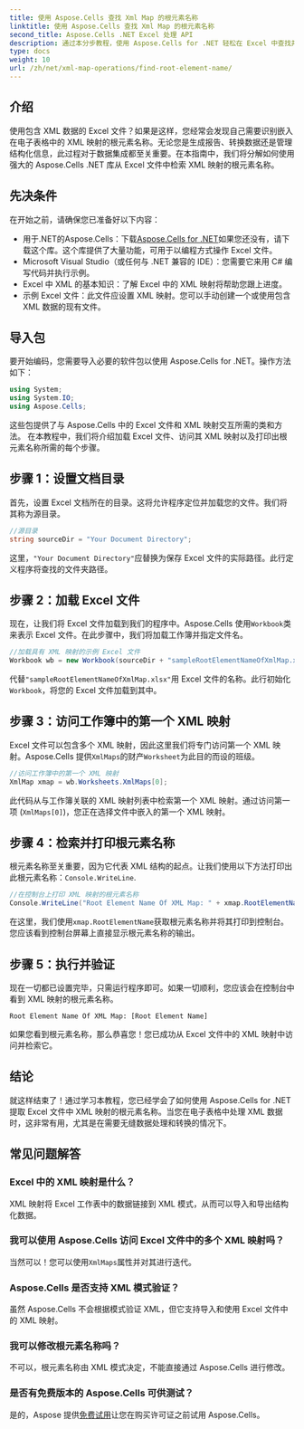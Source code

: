 ```yaml
---
title: 使用 Aspose.Cells 查找 Xml Map 的根元素名称
linktitle: 使用 Aspose.Cells 查找 Xml Map 的根元素名称
second_title: Aspose.Cells .NET Excel 处理 API
description: 通过本分步教程，使用 Aspose.Cells for .NET 轻松在 Excel 中查找并显示 XML 映射的根元素名称。
type: docs
weight: 10
url: /zh/net/xml-map-operations/find-root-element-name/
---
```

## 介绍
使用包含 XML 数据的 Excel 文件？如果是这样，您经常会发现自己需要识别嵌入在电子表格中的 XML 映射的根元素名称。无论您是生成报告、转换数据还是管理结构化信息，此过程对于数据集成都至关重要。在本指南中，我们将分解如何使用强大的 Aspose.Cells .NET 库从 Excel 文件中检索 XML 映射的根元素名称。
## 先决条件
在开始之前，请确保您已准备好以下内容：
-  用于.NET的Aspose.Cells：下载[Aspose.Cells for .NET](https://releases.aspose.com/cells/net/)如果您还没有，请下载这个库。这个库提供了大量功能，可用于以编程方式操作 Excel 文件。
- Microsoft Visual Studio（或任何与 .NET 兼容的 IDE）：您需要它来用 C# 编写代码并执行示例。
- Excel 中 XML 的基本知识：了解 Excel 中的 XML 映射将帮助您跟上进度。
- 示例 Excel 文件：此文件应设置 XML 映射。您可以手动创建一个或使用包含 XML 数据的现有文件。
## 导入包
要开始编码，您需要导入必要的软件包以使用 Aspose.Cells for .NET。操作方法如下：
```csharp
using System;
using System.IO;
using Aspose.Cells;
```
这些包提供了与 Aspose.Cells 中的 Excel 文件和 XML 映射交互所需的类和方法。
在本教程中，我们将介绍加载 Excel 文件、访问其 XML 映射以及打印出根元素名称所需的每个步骤。
## 步骤 1：设置文档目录
首先，设置 Excel 文档所在的目录。这将允许程序定位并加载您的文件。我们将其称为源目录。
```csharp
//源目录
string sourceDir = "Your Document Directory";
```
这里，`"Your Document Directory"`应替换为保存 Excel 文件的实际路径。此行定义程序将查找的文件夹路径。
## 步骤 2：加载 Excel 文件
现在，让我们将 Excel 文件加载到我们的程序中。Aspose.Cells 使用`Workbook`类来表示 Excel 文件。在此步骤中，我们将加载工作簿并指定文件名。
```csharp
//加载具有 XML 映射的示例 Excel 文件
Workbook wb = new Workbook(sourceDir + "sampleRootElementNameOfXmlMap.xlsx");
```
代替`"sampleRootElementNameOfXmlMap.xlsx"`用 Excel 文件的名称。此行初始化`Workbook`，将您的 Excel 文件加载到其中。 
## 步骤 3：访问工作簿中的第一个 XML 映射
Excel 文件可以包含多个 XML 映射，因此这里我们将专门访问第一个 XML 映射。Aspose.Cells 提供`XmlMaps`的财产`Worksheet`为此目的而设的班级。
```csharp
//访问工作簿中的第一个 XML 映射
XmlMap xmap = wb.Worksheets.XmlMaps[0];
```
此代码从与工作簿关联的 XML 映射列表中检索第一个 XML 映射。通过访问第一项 (`XmlMaps[0]`)，您正在选择文件中嵌入的第一个 XML 映射。
## 步骤 4：检索并打印根元素名称
根元素名称至关重要，因为它代表 XML 结构的起点。让我们使用以下方法打印出此根元素名称：`Console.WriteLine`.
```csharp
//在控制台上打印 XML 映射的根元素名称
Console.WriteLine("Root Element Name Of XML Map: " + xmap.RootElementName);
```
在这里，我们使用`xmap.RootElementName`获取根元素名称并将其打印到控制台。您应该看到控制台屏幕上直接显示根元素名称的输出。
## 步骤 5：执行并验证
现在一切都已设置完毕，只需运行程序即可。如果一切顺利，您应该会在控制台中看到 XML 映射的根元素名称。
```plaintext
Root Element Name Of XML Map: [Root Element Name]
```
如果您看到根元素名称，那么恭喜您！您已成功从 Excel 文件中的 XML 映射中访问并检索它。
## 结论
就这样结束了！通过学习本教程，您已经学会了如何使用 Aspose.Cells for .NET 提取 Excel 文件中 XML 映射的根元素名称。当您在电子表格中处理 XML 数据时，这非常有用，尤其是在需要无缝数据处理和转换的情况下。
## 常见问题解答
### Excel 中的 XML 映射是什么？
XML 映射将 Excel 工作表中的数据链接到 XML 模式，从而可以导入和导出结构化数据。
### 我可以使用 Aspose.Cells 访问 Excel 文件中的多个 XML 映射吗？
当然可以！您可以使用`XmlMaps`属性并对其进行迭代。
### Aspose.Cells 是否支持 XML 模式验证？
虽然 Aspose.Cells 不会根据模式验证 XML，但它支持导入和使用 Excel 文件中的 XML 映射。
### 我可以修改根元素名称吗？
不可以，根元素名称由 XML 模式决定，不能直接通过 Aspose.Cells 进行修改。
### 是否有免费版本的 Aspose.Cells 可供测试？
是的，Aspose 提供[免费试用](https://releases.aspose.com/)让您在购买许可证之前试用 Aspose.Cells。